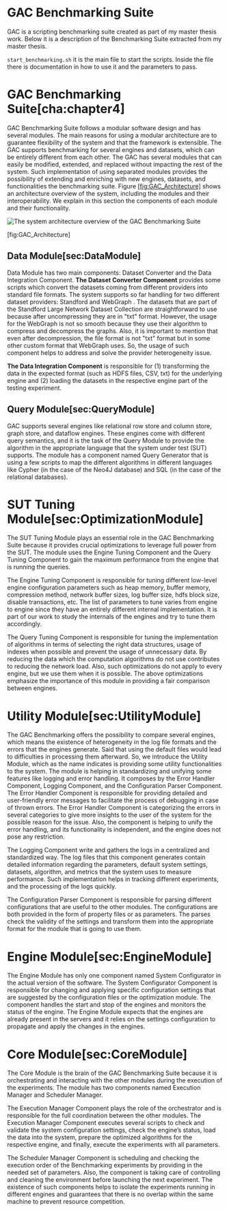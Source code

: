 #  GAC Benchmarking Suite
GAC is a scripting benchmarking suite created as part of my master thesis work. Below it is a description of the Benchmarking Suite extracted from my master thesis.

``start_benchmarking.sh`` it is the main file to start the scripts. Inside the file there is documentation in how to use it and the parameters to pass. 

# GAC Benchmarking Suite<span id="cha:chapter4" label="cha:chapter4">\[cha:chapter4\]</span>

GAC Benchmarking Suite follows a modular software design and has several
modules. The main reasons for using a modular architecture are to
guarantee flexibility of the system and that the framework is
extensible. The GAC supports benchmarking for several engines and
datasets, which can be entirely different from each other. The GAC has
several modules that can easily be modified, extended, and replaced
without impacting the rest of the system. Such implementation of using
separated modules provides the possibility of extending and enriching
with new engines, datasets, and functionalities the benchmarking suite.
Figure [\[fig:GAC\_Architecture\]](#fig:GAC_Architecture) shows an
architecture overview of the system, including the modules and their
interoperability. We explain in this section the components of each
module and their functionality.

![The system architecture overview of the GAC Benchmarking
Suite](img/GAC_Architecture.png)  

<span id="fig:GAC_Architecture" label="fig:GAC_Architecture">\[fig:GAC\_Architecture\]</span>

## Data Module<span id="sec:DataModule" label="sec:DataModule">\[sec:DataModule\]</span>

Data Module has two main components: Dataset Converter and the Data
Integration Component. **The Dataset Converter Component** provides some
scripts which convert the datasets coming from different providers into
standard file formats. The system supports so far handling for two
different dataset providers: Standford  and WebGraph  . The datasets
that are part of the Standford Large Network Dataset Collection are
straightforward to use because after uncompressing they are in "txt"
format. However, the usage for the WebGraph is not so smooth because
they use their algorithm to compress and decompress the graphs. Also, it
is important to mention that even after decompression, the file format
is not "txt" format but in some other custom format that WebGraph uses.
So, the usage of such component helps to address and solve the provider
heterogeneity issue.

**The Data Integration Component** is responsible for (1) transforming
the data in the expected format (such as HDFS files, CSV, txt) for the
underlying engine and (2) loading the datasets in the respective engine
part of the testing experiment.

## Query Module<span id="sec:QueryModule" label="sec:QueryModule">\[sec:QueryModule\]</span>

GAC supports several engines like relational row store and column store,
graph store, and dataflow engines. These engines come with different
query semantics, and it is the task of the Query Module to provide the
algorithm in the appropriate language that the system under test (SUT)
supports. The module has a component named Query Generator that is using
a few scripts to map the different algorithms in different languages
like Cypher (in the case of the Neo4J database) and SQL (in the case of
the relational databases).

# SUT Tuning Module<span id="sec:OptimizationModule" label="sec:OptimizationModule">\[sec:OptimizationModule\]</span>

The SUT Tuning Module plays an essential role in the GAC Benchmarking
Suite because it provides crucial optimizations to leverage full power
from the SUT. The module uses the Engine Tuning Component and the Query
Tuning Component to gain the maximum performance from the engine that is
running the queries.

The Engine Tuning Component is responsible for tuning different
low-level engine configuration parameters such as heap memory, buffer
memory, compression method, network buffer sizes, log buffer size, hdfs
block size, disable transactions, etc. The list of parameters to tune
varies from engine to engine since they have an entirely different
internal implementation. It is part of our work to study the internals
of the engines and try to tune them accordingly.

The Query Tuning Component is responsible for tuning the implementation
of algorithms in terms of selecting the right data structures, usage of
indexes when possible and prevent the usage of unnecessary data. By
reducing the data which the computation algorithms do not use
contributes to reducing the network load. Also, such optimizations do
not apply to every engine, but we use them when it is possible. The
above optimizations emphasize the importance of this module in providing
a fair comparison between engines.

# Utility Module<span id="sec:UtilityModule" label="sec:UtilityModule">\[sec:UtilityModule\]</span>

The GAC Benchmarking offers the possibility to compare several engines,
which means the existence of heterogeneity in the log file formats and
the errors that the engines generate. Said that using the default files
would lead to difficulties in processing them afterward. So, we
introduce the Utility Module, which as the name indicates is providing
some utility functionalities to the system. The module is helping in
standardizing and unifying some features like logging and error
handling. It composes by the Error Handler Component, Logging Component,
and the Configuration Parser Component. The Error Handler Component is
responsible for providing detailed and user-friendly error messages to
facilitate the process of debugging in case of thrown errors. The Error
Handler Component is categorizing the errors in several categories to
give more insights to the user of the system for the possible reason for
the issue. Also, the component is helping to unify the error handling,
and its functionality is independent, and the engine does not pose any
restriction.

The Logging Component write and gathers the logs in a centralized and
standardized way. The log files that this component generates contain
detailed information regarding the parameters, default system settings,
datasets, algorithm, and metrics that the system uses to measure
performance. Such implementation helps in tracking different
experiments, and the processing of the logs quickly.

The Configuration Parser Component is responsible for parsing different
configurations that are useful to the other modules. The configurations
are both provided in the form of property files or as parameters. The
parses check the validity of the settings and transform them into the
appropriate format for the module that is going to use them.

# Engine Module<span id="sec:EngineModule" label="sec:EngineModule">\[sec:EngineModule\]</span>

The Engine Module has only one component named System Configurator in
the actual version of the software. The System Configurator Component is
responsible for changing and applying specific configuration settings
that are suggested by the configuration files or the optimization
module. The component handles the start and stop of the engines and
monitors the status of the engine. The Engine Module expects that the
engines are already present in the servers and it relies on the settings
configuration to propagate and apply the changes in the engines.

# Core Module<span id="sec:CoreModule" label="sec:CoreModule">\[sec:CoreModule\]</span>

The Core Module is the brain of the GAC Benchmarking Suite because it is
orchestrating and interacting with the other modules during the
execution of the experiments. The module has two components named
Execution Manager and Scheduler Manager.

The Execution Manager Component plays the role of the orchestrator and
is responsible for the full coordination between the other modules. The
Execution Manager Component executes several scripts to check and
validate the system configuration settings, check the engine’s status,
load the data into the system, prepare the optimized algorithms for the
respective engine, and finally, execute the experiments with all
parameters.

The Scheduler Manager Component is scheduling and checking the execution
order of the Benchmarking experiments by providing in the needed set of
parameters. Also, the component is taking care of controlling and
cleaning the environment before launching the next experiment. The
existence of such components helps to isolate the experiments running in
different engines and guarantees that there is no overlap within the
same machine to prevent resource competition.
